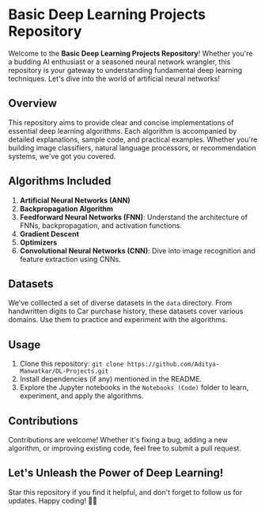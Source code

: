 # Basic Deep Learning Projects Repository

Welcome to the **Basic Deep Learning Projects Repository**! Whether you're a budding AI enthusiast or a seasoned neural network wrangler, this repository is your gateway to understanding fundamental deep learning techniques. Let's dive into the world of artificial neural networks!

## Overview
This repository aims to provide clear and concise implementations of essential deep learning algorithms. Each algorithm is accompanied by detailed explanations, sample code, and practical examples. Whether you're building image classifiers, natural language processors, or recommendation systems, we've got you covered.

## Algorithms Included
1. **Artificial Neural Networks (ANN)**
2. **Backpropagation Algorithm**
3. **Feedforward Neural Networks (FNN)**: Understand the architecture of FNNs, backpropagation, and activation functions.
4. **Gradient Descent**
5. **Optimizers**
6. **Convolutional Neural Networks (CNN)**: Dive into image recognition and feature extraction using CNNs.
## Datasets
We've colllected a set of diverse datasets in the `data` directory. From handwritten digits to Car purchase history, these datasets cover various domains. Use them to practice and experiment with the algorithms.

## Usage
1. Clone this repository: `git clone https://github.com/Aditya-Manwatkar/DL-Projects.git`
2. Install dependencies (if any) mentioned in the README.
3. Explore the Jupyter notebooks in the `Notebooks (Code)` folder to learn, experiment, and apply the algorithms.

## Contributions
Contributions are welcome! Whether it's fixing a bug, adding a new algorithm, or improving existing code, feel free to submit a pull request.

## Let's Unleash the Power of Deep Learning!
Star this repository if you find it helpful, and don't forget to follow us for updates. Happy coding! 🚀🤖
